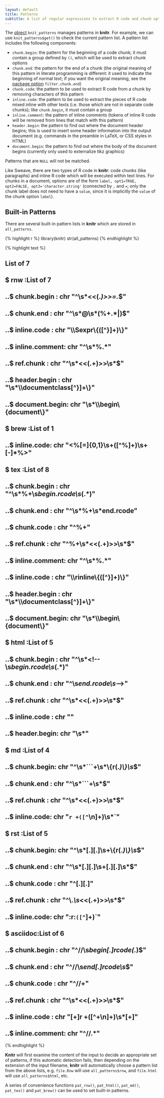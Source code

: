 ```yaml
---
layout: default
title: Patterns
subtitle: A list of regular expressions to extract R code and chunk options from the input document
---
```


The [object](objects) `knit_patterns` manages patterns in **knitr**. For example, we can use `knit_patterns$get()` to check the current pattern list. A pattern list includes the following components:

- `chunk.begin`: the pattern for the beginning of a code chunk; it must contain a group defined by `()`, which will be used to extract chunk options
- `chunk.end`: the pattern for the end of a chunk (the original meaning of this pattern in literate programming is different: it used to indicate the beginning of normal text; if you want the original meaning, see the [package option](/knitr/options) `filter.chunk.end`)
- `chunk.code`: the pattern to be used to extract R code from a chunk by removing characters of this pattern
- `inline.code`: the pattern to be used to extract the pieces of R code mixed inline with other texts (i.e. those which are not in separate code chunks); like `chunk.begin`, it must contain a group 
- `inline.comment`: the pattern of inline comments (tokens of inline R code will be removed from lines that match with this pattern)
- `header.begin`: the pattern to find out where the document header begins; this is used to insert some header information into the output document (e.g. commands in the preamble in LaTeX, or CSS styles in HTML)
- `document.begin`: the pattern to find out where the body of the document begins (currently only used to externalize tikz graphics)

Patterns that are `NULL` will not be matched.

Like Sweave, there are two types of R code in **knitr**: code chunks (like paragraphs) and inline R code which will be executed within text lines. For chunks in a document, options are of the form `label, opt1=TRUE, opt2=FALSE, opt3='character.string'` (connected by `,` and `=`; only the chunk label does not need to have a `value`, since it is implicitly the `value` of the chunk option `label`).

## Built-in Patterns

There are several built-in pattern lists in **knitr** which are stored in `all_patterns`.

{% highlight r %}
library(knitr)
str(all_patterns)
{% endhighlight %}



{% highlight text %}
## List of 7
##  $ rnw     :List of 7
##   ..$ chunk.begin   : chr "^\\s*<<(.*)>>=.*$"
##   ..$ chunk.end     : chr "^\\s*@\\s*(%+.*|)$"
##   ..$ inline.code   : chr "\\\\Sexpr\\{([^}]+)\\}"
##   ..$ inline.comment: chr "^\\s*%.*"
##   ..$ ref.chunk     : chr "^\\s*<<(.+)>>\\s*$"
##   ..$ header.begin  : chr "\\s*\\\\documentclass[^}]+\\}"
##   ..$ document.begin: chr "\\s*\\\\begin\\{document\\}"
##  $ brew    :List of 1
##   ..$ inline.code: chr "<%[=]{0,1}\\s+([^%]+)\\s+[-]*%>"
##  $ tex     :List of 8
##   ..$ chunk.begin   : chr "^\\s*%+\\s*begin.rcode\\s*(.*)"
##   ..$ chunk.end     : chr "^\\s*%+\\s*end.rcode"
##   ..$ chunk.code    : chr "^%+"
##   ..$ ref.chunk     : chr "^%+\\s*<<(.+)>>\\s*$"
##   ..$ inline.comment: chr "^\\s*%.*"
##   ..$ inline.code   : chr "\\\\rinline\\{([^}]+)\\}"
##   ..$ header.begin  : chr "\\s*\\\\documentclass[^}]+\\}"
##   ..$ document.begin: chr "\\s*\\\\begin\\{document\\}"
##  $ html    :List of 5
##   ..$ chunk.begin : chr "^\\s*<!--\\s*begin.rcode\\s*(.*)"
##   ..$ chunk.end   : chr "^\\s*end.rcode\\s*-->"
##   ..$ ref.chunk   : chr "^\\s*<<(.+)>>\\s*$"
##   ..$ inline.code : chr "<!--\\s*rinline(.+?)-->"
##   ..$ header.begin: chr "\\s*<head>"
##  $ md      :List of 4
##   ..$ chunk.begin: chr "^\\s*```+\\s*\\{r(.*)\\}\\s*$"
##   ..$ chunk.end  : chr "^\\s*```+\\s*$"
##   ..$ ref.chunk  : chr "^\\s*<<(.+)>>\\s*$"
##   ..$ inline.code: chr "`r +([^`\n]+)\\s*`"
##  $ rst     :List of 5
##   ..$ chunk.begin: chr "^\\s*[.][.]\\s+\\{r(.*)\\}\\s*$"
##   ..$ chunk.end  : chr "^\\s*[.][.]\\s+[.][.]\\s*$"
##   ..$ chunk.code : chr "^[.][.]"
##   ..$ ref.chunk  : chr "^\\.*\\s*<<(.+)>>\\s*$"
##   ..$ inline.code: chr ":r:`([^`]+)`"
##  $ asciidoc:List of 6
##   ..$ chunk.begin   : chr "^//\\s*begin[.]rcode(.*)$"
##   ..$ chunk.end     : chr "^//\\s*end[.]rcode\\s*$"
##   ..$ chunk.code    : chr "^//+"
##   ..$ ref.chunk     : chr "^\\s*<<(.+)>>\\s*$"
##   ..$ inline.code   : chr "[+]r +([^+\n]+)\\s*[+]"
##   ..$ inline.comment: chr "^//.*"
{% endhighlight %}

**Knitr** will first examine the content of the input to decide an appropriate set of patterns, if this automatic detection fails, then depending on the extension of the input filename, **knitr** will automatically choose a pattern list from the above lists, e.g. `file.Rnw` will use `all_patterns$rnw`, and `file.html` will use `all_patterns$html`, etc.

A series of convenience functions `pat_rnw()`, `pat_html()`, `pat_md()`, `pat_tex()` and `pat_brew()` can be used to set built-in patterns.
